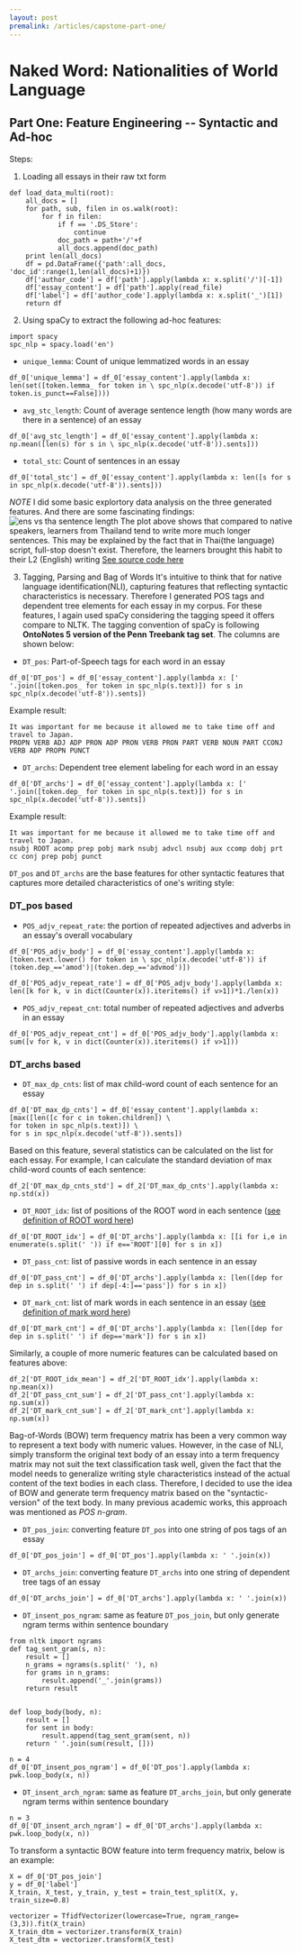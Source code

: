 ```yaml
---
layout: post
premalink: /articles/capstone-part-one/
---
```


# Naked Word: Nationalities of World Language
## Part One: Feature Engineering -- Syntactic and Ad-hoc

Steps:
1. Loading all essays in their raw txt form
```
def load_data_multi(root):
    all_docs = []
    for path, sub, filen in os.walk(root):
        for f in filen:
            if f == '.DS_Store':
                continue
            doc_path = path+'/'+f
            all_docs.append(doc_path)
    print len(all_docs)
    df = pd.DataFrame({'path':all_docs, 'doc_id':range(1,len(all_docs)+1)})
    df['author_code'] = df['path'].apply(lambda x: x.split('/')[-1])
    df['essay_content'] = df['path'].apply(read_file)
    df['label'] = df['author_code'].apply(lambda x: x.split('_')[1])
    return df
```

2. Using spaCy to extract the following ad-hoc features:
```
import spacy
spc_nlp = spacy.load('en')
```
- `unique_lemma`: Count of unique lemmatized words in an essay
```
df_0['unique_lemma'] = df_0['essay_content'].apply(lambda x: len(set([token.lemma_ for token in \ spc_nlp(x.decode('utf-8')) if token.is_punct==False])))
```
- `avg_stc_length`: Count of average sentence length (how many words are there in a sentence) of an essay
```
df_0['avg_stc_length'] = df_0['essay_content'].apply(lambda x: np.mean([len(s) for s in \ spc_nlp(x.decode('utf-8')).sents]))
```
- `total_stc`: Count of sentences in an essay
```
df_0['total_stc'] = df_0['essay_content'].apply(lambda x: len([s for s in spc_nlp(x.decode('utf-8')).sents]))
```
_NOTE_
I did some basic explortory data analysis on the three generated features. And there are some fascinating findings:
![ens vs tha sentence length](/images/ens-tha.png)
The plot above shows that compared to native speakers, learners from Thailand tend to write more much longer sentences. This may be explained by the fact that in Thai(the language) script, full-stop doesn't exist. Therefore, the learners brought this habit to their L2 (English) writing
[See source code here](https://github.com/fzr72725/NLI/blob/master/notebooks/part_one_common_feature_extract.ipynb)

3. Tagging, Parsing and Bag of Words
It's intuitive to think that for native language identification(NLI), capturing features that reflecting syntactic characteristics is necessary. Therefore I generated POS tags and dependent tree elements for each essay in my corpus. For these features, I again used spaCy considering the tagging speed it offers compare to NLTK. The tagging convention of spaCy is following **OntoNotes 5 version of the Penn Treebank tag set**. The columns are shown below:
- `DT_pos`: Part-of-Speech tags for each word in an essay
```
df_0['DT_pos'] = df_0['essay_content'].apply(lambda x: [' '.join([token.pos_ for token in spc_nlp(s.text)]) for s in spc_nlp(x.decode('utf-8')).sents])
```
Example result:
```
It was important for me because it allowed me to take time off and travel to Japan.
PROPN VERB ADJ ADP PRON ADP PRON VERB PRON PART VERB NOUN PART CCONJ VERB ADP PROPN PUNCT
```
- `DT_archs`: Dependent tree element labeling for each word in an essay
```
df_0['DT_archs'] = df_0['essay_content'].apply(lambda x: [' '.join([token.dep_ for token in spc_nlp(s.text)]) for s in spc_nlp(x.decode('utf-8')).sents])
```
Example result:
```
It was important for me because it allowed me to take time off and travel to Japan.
nsubj ROOT acomp prep pobj mark nsubj advcl nsubj aux ccomp dobj prt cc conj prep pobj punct
```

`DT_pos` and `DT_archs` are the base features for other syntactic features that captures more detailed characteristics of one's writing style:
### DT_pos based
- `POS_adjv_repeat_rate`: the portion of repeated adjectives and adverbs in an essay's overall vocabulary

```
df_0['POS_adjv_body'] = df_0['essay_content'].apply(lambda x: [token.text.lower() for token in \ spc_nlp(x.decode('utf-8')) if (token.dep_=='amod')|(token.dep_=='advmod')])

df_0['POS_adjv_repeat_rate'] = df_0['POS_adjv_body'].apply(lambda x: len([k for k, v in dict(Counter(x)).iteritems() if v>1])*1./len(x))
```

- `POS_adjv_repeat_cnt`: total number of repeated adjectives and adverbs in an essay

```
df_0['POS_adjv_repeat_cnt'] = df_0['POS_adjv_body'].apply(lambda x: sum([v for k, v in dict(Counter(x)).iteritems() if v>1]))
```

### DT_archs based
- `DT_max_dp_cnts`: list of max child-word count of each sentence for an essay

```
df_0['DT_max_dp_cnts'] = df_0['essay_content'].apply(lambda x: [max([len([c for c in token.children]) \
for token in spc_nlp(s.text)]) \
for s in spc_nlp(x.decode('utf-8')).sents])
```

Based on this feature, several statistics can be calculated on the list for each essay. For example, I can calculate the standard deviation of max child-word counts of each sentence:

```
df_2['DT_max_dp_cnts_std'] = df_2['DT_max_dp_cnts'].apply(lambda x: np.std(x))
```
- `DT_ROOT_idx`: list of positions of the ROOT word in each sentence ([see definition of ROOT word here](https://spacy.io/usage/linguistic-features))

```
df_0['DT_ROOT_idx'] = df_0['DT_archs'].apply(lambda x: [[i for i,e in enumerate(s.split(' ')) if e=='ROOT'][0] for s in x])
```
- `DT_pass_cnt`: list of passive words in each sentence in an essay

```
df_0['DT_pass_cnt'] = df_0['DT_archs'].apply(lambda x: [len([dep for dep in s.split(' ') if dep[-4:]=='pass']) for s in x])
```
- `DT_mark_cnt`: list of mark words in each sentence in an essay ([see definition of mark word here](https://spacy.io/usage/linguistic-features))

```
df_0['DT_mark_cnt'] = df_0['DT_archs'].apply(lambda x: [len([dep for dep in s.split(' ') if dep=='mark']) for s in x])
```
Similarly, a couple of more numeric features can be calculated based on features above:

```
df_2['DT_ROOT_idx_mean'] = df_2['DT_ROOT_idx'].apply(lambda x: np.mean(x))
df_2['DT_pass_cnt_sum'] = df_2['DT_pass_cnt'].apply(lambda x: np.sum(x))
df_2['DT_mark_cnt_sum'] = df_2['DT_mark_cnt'].apply(lambda x: np.sum(x))
```

Bag-of-Words (BOW) term frequency matrix has been a very common way to represent a text body with numeric values. However, in the case of NLI, simply transform the original text body of an essay into a term frequency matrix may not suit the text classification task well, given the fact that the model needs to generalize writing style characteristics instead of the actual content of the text bodies in each class. Therefore, I decided to use the idea of BOW and generate term frequency matrix based on the "syntactic-version" of the text body. In many previous academic works, this approach was mentioned as _POS n-gram_.
- `DT_pos_join`: converting feature `DT_pos` into one string of pos tags of an essay

```
df_0['DT_pos_join'] = df_0['DT_pos'].apply(lambda x: ' '.join(x))
```
- `DT_archs_join`: converting feature `DT_archs` into one string of dependent tree tags of an essay

```
df_0['DT_archs_join'] = df_0['DT_archs'].apply(lambda x: ' '.join(x))
```
- `DT_insent_pos_ngram`: same as feature `DT_pos_join`, but only generate ngram terms within sentence boundary

```
from nltk import ngrams
def tag_sent_gram(s, n):
    result = []
    n_grams = ngrams(s.split(' '), n)
    for grams in n_grams:
        result.append('_'.join(grams))
    return result


def loop_body(body, n):
    result = []
    for sent in body:
        result.append(tag_sent_gram(sent, n))
    return ' '.join(sum(result, []))

n = 4
df_0['DT_insent_pos_ngram'] = df_0['DT_pos'].apply(lambda x: pwk.loop_body(x, n))
```
- `DT_insent_arch_ngram`: same as feature `DT_archs_join`, but only generate ngram terms within sentence boundary

```
n = 3
df_0['DT_insent_arch_ngram'] = df_0['DT_archs'].apply(lambda x: pwk.loop_body(x, n))
```
To transform a syntactic BOW feature into term frequency matrix, below is an example:

```
X = df_0['DT_pos_join']
y = df_0['label']
X_train, X_test, y_train, y_test = train_test_split(X, y, train_size=0.8)

vectorizer = TfidfVectorizer(lowercase=True, ngram_range=(3,3)).fit(X_train)
X_train_dtm = vectorizer.transform(X_train)
X_test_dtm = vectorizer.transform(X_test)
```
